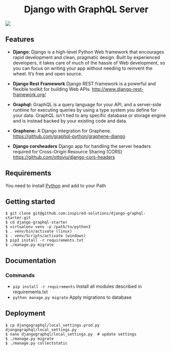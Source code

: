 <h1 align="center"><strong>Django with GraphQL Server</strong></h1>

![](https://cdn-images-1.medium.com/max/1600/1*jLrvxW83rre-25Nrhk-tww.png)

## Features

- **Django:** Django is a high-level Python Web framework that encourages rapid development and clean, pragmatic design. Built by experienced developers, 
it takes care of much of the hassle of Web development, so you can focus on writing your app without needing to reinvent the wheel. It’s free and open source.

- **Django Rest Framework** Django REST framework is a powerful and flexible toolkit for building Web APIs. <http://www.django-rest-framework.org/>

- **Graphql:** GraphQL is a query language for your API, and a server-side runtime for executing queries by using a type system you define for your data. 
GraphQL isn't tied to any specific database or storage engine and is instead backed by your existing code and data.

- **Graphene:** A Django integration for Graphene. <https://github.com/graphql-python/graphene-django>

- **Django corsheaders** Django app for handling the server headers required for Cross-Origin Resource Sharing 
(CORS) <https://github.com/ottoyiu/django-cors-headers>

## Requirements
You need to install [Python](https://www.python.org/downloads/) and add to your Path

## Getting started

```
$ git clone git@github.com:inspired-solutions/django-graphql-starter.git
$ cd django-graphql-starter
$ virtualenv venv -p /path/to/python3
$ . venv/bin/activate (linux)
$ . venv/Scripts/activate (windows)
$ pip3 install -r requirements.txt
$ ./manage.py migrate
```

## Documentation

### Commands

* `pip install -r requirements` Install all modules described in requirements.txt
* `python manage.py migrate` Apply migrations to database
 

## Deployment

```
$ cp djangographql/local_settings.prod.py djangographql/local_settings.py
$ nano djangographql/local_settings.py  # update settings
$ ./manage.py migrate
$ ./manage.py collectstatic
```
